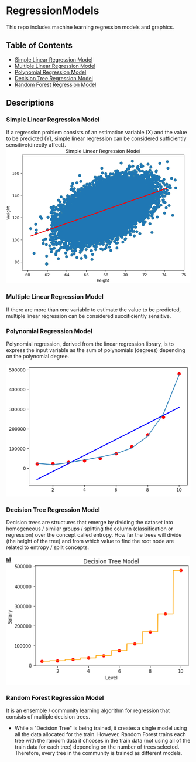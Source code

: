 # RegressionModels
This repo includes machine learning regression models and graphics.

## Table of Contents

+ [Simple Linear Regression Model](https://github.com/duygueroglu/RegressionModels/blob/main/simplelinear.ipynb)
+ [Multiple Linear Regression Model](https://github.com/duygueroglu/RegressionModels/blob/main/multiplelinear.py)
+ [Polynomial Regression Model](https://github.com/duygueroglu/RegressionModels/blob/main/polyRegression.ipynb)
+ [Decision Tree Regression Model](https://github.com/duygueroglu/RegressionModels/blob/main/decisionTree.ipynb)
+ [Random Forest Regression Model](https://github.com/duygueroglu/RegressionModels/blob/main/randomForest.ipynb)

## Descriptions

### Simple Linear Regression Model

If a regression problem consists of an estimation variable (X) and the value to be predicted (Y), simple linear regression can be considered sufficiently sensitive(directly affect).
![](https://github.com/duygueroglu/RegressionModels/blob/main/simplelinear.png)

### Multiple Linear Regression Model

If there are more than one variable to estimate the value to be predicted, multiple linear regression can be considered succificiently sensitive.

### Polynomial Regression Model

Polynomial regression, derived from the linear regression library, is to express the input variable as the sum of polynomials (degrees) depending on the polynomial degree.

![](https://github.com/duygueroglu/RegressionModels/blob/main/polyregression2.PNG)

### Decision Tree Regression Model

Decision trees are structures that emerge by dividing the dataset into homogeneous / similar groups / splitting the column (classification or regression) over the concept called entropy. How far the trees will divide (the height of the tree) and from which value to find the root node are related to entropy / split concepts. 

![](https://github.com/duygueroglu/RegressionModels/blob/main/decisiontree.PNG)

### Random Forest Regression Model

It is an ensemble / community learning algorithm for regression that consists of multiple decision trees.
+ While a "Decision Tree" is being trained, it creates a single model using all the data allocated for the train. However, Random Forest trains each tree with the random data it chooses in the train data (not using all of the train data for each tree) depending on the number of trees selected. Therefore, every tree in the community is trained as different models.
